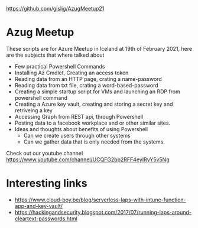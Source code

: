 https://github.com/gislig/AzugMeetup21

# Azug Meetup
These scripts are for Azure Meetup in Iceland at 19th of February 2021, here are the subjects that where talked about
* Few practical Powershell Commands
* Installing Az Cmdlet, Creating an access token
* Reading data from an HTTP page, crating a name-password
* Reading data from txt file, crating a word-based-password
* Creating a simple startup script for VMs and launching an RDP from powershell command
* Creating a Azure key vault, creating and storing a secret key and retriveing a key
* Accessing Graph from REST api, through Powershell
* Posting data to a facebook workplace and or other similar sites.
* Ideas and thoughts about benefits of using Powershell
  * Can we create users through other systems
  * Can we gather data that is only needed from the systems.

Check out our youtube channel https://www.youtube.com/channel/UCQFG2bp2RFF4eyIRyY5v5Ng
# Interesting links
* https://www.cloud-boy.be/blog/serverless-laps-with-intune-function-app-and-key-vault/
* https://hackingandsecurity.blogspot.com/2017/07/running-laps-around-cleartext-passwords.html
